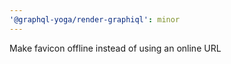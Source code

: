 ```yaml
---
'@graphql-yoga/render-graphiql': minor
---
```


Make favicon offline instead of using an online URL

